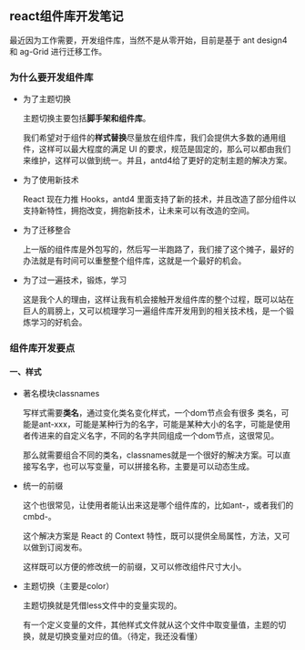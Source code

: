 ## react组件库开发笔记

最近因为工作需要，开发组件库，当然不是从零开始，目前是基于 ant design4 和 ag-Grid 进行迁移工作。



### 为什么要开发组件库

- 为了主题切换

  主题切换主要包括**脚手架和组件库**。

  我们希望对于组件的**样式替换**尽量放在组件库，我们会提供大多数的通用组件，这样可以最大程度的满足 UI 的要求，规范是固定的，那么可以都由我们来维护，这样可以做到统一。并且，antd4给了更好的定制主题的解决方案。

- 为了使用新技术

  React 现在力推 Hooks，antd4 里面支持了新的技术，并且改造了部分组件以支持新特性，拥抱改变，拥抱新技术，让未来可以有改造的空间。

- 为了迁移整合

  上一版的组件库是外包写的，然后写一半跑路了，我们接了这个摊子，最好的办法就是有时间可以重整整个组件库，这就是一个最好的机会。

- 为了过一遍技术，锻炼，学习

  这是我个人的理由，这样让我有机会接触开发组件库的整个过程，既可以站在巨人的肩膀上，又可以梳理学习一遍组件库开发用到的相关技术栈，是一个锻炼学习的好机会。



### 组件库开发要点

#### 一、样式

- 著名模块classnames

  写样式需要**类名**，通过变化类名变化样式，一个dom节点会有很多 类名，可能是ant-xxx，可能是某种行为的名字，可能是某种大小的名字，可能是使用者传进来的自定义名字，不同的名字共同组成一个dom节点，这很常见。

  那么就需要组合不同的类名，classnames就是一个很好的解决方案。可以直接写名字，也可以写变量，可以拼接名称，主要是可以动态生成。

- 统一的前缀

  这个也很常见，让使用者能认出来这是哪个组件库的，比如ant-，或者我们的cmbd-。

  这个解决方案是 React 的 Context 特性，既可以提供全局属性，方法，又可以做到订阅发布。

  这样既可以方便的修改统一的前缀，又可以修改组件尺寸大小。

- 主题切换（主要是color）

  主题切换就是凭借less文件中的变量实现的。

  有一个定义变量的文件，其他样式文件就从这个文件中取变量值，主题的切换，就是切换变量对应的值。（待定，我还没看懂）

